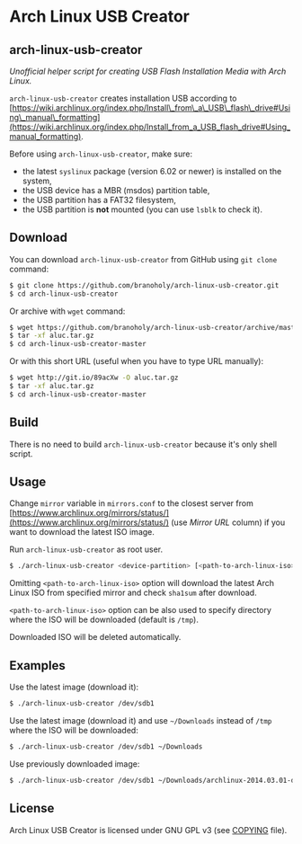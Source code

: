Arch Linux USB Creator
======================

arch-linux-usb-creator
----------------------
*Unofficial helper script for creating USB Flash Installation Media with Arch Linux.*

`arch-linux-usb-creator` creates installation USB according to [https://wiki.archlinux.org/index.php/Install\_from\_a\_USB\_flash\_drive#Using\_manual\_formatting](https://wiki.archlinux.org/index.php/Install_from_a_USB_flash_drive#Using_manual_formatting).

Before using `arch-linux-usb-creator`, make sure:

* the latest `syslinux` package (version 6.02 or newer) is installed 
  on the system,
* the USB device has a MBR (msdos) partition table,
* the USB partition has a FAT32 filesystem,
* the USB partition is **not** mounted (you can use `lsblk` to check it).

Download
--------
You can download `arch-linux-usb-creator` from GitHub using `git clone` command:
```bash
$ git clone https://github.com/branoholy/arch-linux-usb-creator.git
$ cd arch-linux-usb-creator
```

Or archive with `wget` command:
```bash
$ wget https://github.com/branoholy/arch-linux-usb-creator/archive/master.tar.gz -O aluc.tar.gz
$ tar -xf aluc.tar.gz
$ cd arch-linux-usb-creator-master
```

Or with this short URL (useful when you have to type URL manually):
```bash
$ wget http://git.io/89acXw -O aluc.tar.gz
$ tar -xf aluc.tar.gz
$ cd arch-linux-usb-creator-master
```

Build
-----
There is no need to build `arch-linux-usb-creator` because it's only shell script.

Usage
-----
Change `mirror` variable in `mirrors.conf` to the closest server from 
[https://www.archlinux.org/mirrors/status/](https://www.archlinux.org/mirrors/status/) 
(use *Mirror URL* column) if you want to download the latest ISO image.

Run `arch-linux-usb-creator` as root user.

```bash
$ ./arch-linux-usb-creator <device-partition> [<path-to-arch-linux-iso>]
```

Omitting `<path-to-arch-linux-iso>` option will download the latest Arch Linux ISO 
from specified mirror and check `sha1sum` after download.

`<path-to-arch-linux-iso>` option can be also used to specify directory where 
the ISO will be downloaded (default is `/tmp`).

Downloaded ISO will be deleted automatically.

Examples
--------
Use the latest image (download it):
```bash
$ ./arch-linux-usb-creator /dev/sdb1
```

Use the latest image (download it) and use `~/Downloads` instead of `/tmp` 
where the ISO will be downloaded:
```bash
$ ./arch-linux-usb-creator /dev/sdb1 ~/Downloads
```

Use previously downloaded image:
```bash
$ ./arch-linux-usb-creator /dev/sdb1 ~/Downloads/archlinux-2014.03.01-dual.iso
```

License
-------
Arch Linux USB Creator is licensed under GNU GPL v3 (see 
[COPYING](https://github.com/branoholy/arch-linux-usb-creator/blob/master/COPYING) 
file).

